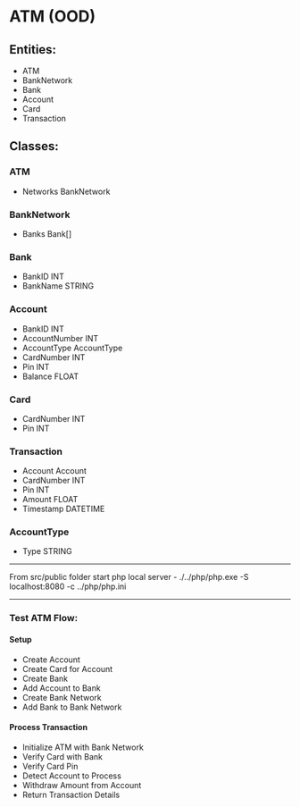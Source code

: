 # ATM (OOD)

## Entities:

- ATM
- BankNetwork
- Bank
- Account
- Card
- Transaction

## Classes:

### ATM
- Networks BankNetwork

### BankNetwork
- Banks Bank[]

### Bank
- BankID INT
- BankName STRING

### Account
- BankID INT
- AccountNumber INT
- AccountType AccountType
- CardNumber INT
- Pin INT
- Balance FLOAT

### Card
- CardNumber INT
- Pin INT

### Transaction
- Account Account
- CardNumber INT
- Pin INT
- Amount FLOAT
- Timestamp DATETIME

### AccountType
- Type STRING

--------------------------------------

From src/public folder start php local server -
./../php/php.exe -S localhost:8080 -c ../php/php.ini

--------------------------------------

### Test ATM Flow:
#### Setup
- Create Account
- Create Card for Account
- Create Bank
- Add Account to Bank
- Create Bank Network
- Add Bank to Bank Network
#### Process Transaction
- Initialize ATM with Bank Network
- Verify Card with Bank
- Verify Card Pin
- Detect Account to Process
- Withdraw Amount from Account
- Return Transaction Details